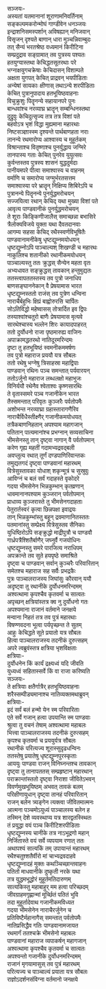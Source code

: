 सञ्जयः-  
अस्यतां यतमानानां शूराणामनिवर्तिनाम्  
सङ्कल्पमकरोन्मोघं गाण्डीवेन धनञ्जयः  
इन्द्राशनिसमस्पर्शान् अविषह्यान् मनिजवान्  
विसृजन् दृश्यते बाणान् धारा मुञ्चन्निवाम्बुदः  
तत् सैन्यं भरतश्रेष्ठ वध्यमानं किरीटिना  
सम्प्रदुद्राव सङ्ग्रामात् तव पुत्रस्य पश्यतः  
हतयुग्यास्तथा केचिद्धतसूतरथाः परे  
भग्नाक्षयुगचक्रेषाः केचिदासन् विशाम्पते  
अक्षता युगपत् केचित् प्राद्रवन् भयपीडिताः  
अन्येषां सायकाः क्षीणास् तथाऽन्ये शरपीडिताः  
केचित् पुत्रानुपादाय हतभूयिष्ठवाहनाः  
विचुक्रुशुः पितॄनन्ये सहायानपरे पुनः  
बान्धवांश्च नरव्याघ्र भ्रातॄन् सम्बन्धिनस्तथा  
दुद्रुवुः केचिदुत्सृज्य तत्र तत्र विशां पते  
बहवोऽत्र भृशं विद्धा मुह्यमाना महारथाः  
निष्टसञ्ज्ञास्स्म दृश्यन्ते पार्थबाणहता नराः  
तानन्ये रथमारोप्य आश्वास्य च मुहूर्तकम्  
विश्रान्ताश्च वितृष्णाश्च पुनर्युद्धाय जग्मिरे  
तानपास्य गताः केचित् पुनरेव युयुत्सवः  
कुर्वन्तस्तव पुत्रस्य शासनं युद्धदुर्मदाः  
पानीयमपरे पीत्वा समाश्वास्य च वाहनम्  
वर्माणि च समारोप्य जग्मुर्भरतसत्तम  
समाश्वास्या परे भ्रातॄन् निक्षिप्य शिबिरेऽपि च  
पुत्रानन्ये पितॄनन्ये पुनर्युद्धमरोचयन्  
सज्जयित्वा रथान् केचिद् यथा मुख्या विशां पते  
आवृत्य पाण्डवानीकं पुनर्युद्धमरोचयन्  
ते शूराः किङ्किणीजालैस् समाच्छन्ना बभासिरे  
त्रैलोक्यविजये युक्ता यथा दैवतदानवाः  
आगम्य सहसा केचिद् रथैस्स्वर्णविभूषितैः  
पाण्डवानामनीकेषु धृष्टद्युम्नमयोधयन्  
धृष्टद्युम्नोऽपि पाञ्चाल्यश् शिखण्डी च महारथः  
नाकुलिश्च शतानीको रथानीकमयोधयन्  
पाञ्चाल्यस्तु ततः क्रुद्धस् सैन्येन महता वृतः  
अभ्यधावत सङ्क्रुद्धस् तावकान् हन्तुमुद्यतः  
ततस्त्वापततस्तस्य तव पुत्रो जनाधिप  
बाणसङ्घाननेकान् वै प्रेषयामास भारत  
धृष्टद्युम्नस्ततो राजंस् तव पुत्रेण धन्विना  
नाराचैर्बहुभिः क्षिप्रं बाह्वोरुरसि चार्पितः  
सोऽतिविद्धो महेष्वासस् तोत्रार्दित इव द्विपः  
तस्याश्वांश्चतुरो बाणैः प्रेषयामास मृत्यवे  
सारथेश्चास्य भल्लेन शिरः कायादपाहरत्  
ततो दुर्योधनो राजा पृष्ठमारुह्य वाजिनः  
अपाक्रामद्धतरथो नातिदूरमरिन्दमः  
दृष्टा तु हतभूयिष्ठं स्वमनीकममर्षणः  
तव पुत्रो महाराज प्रययौ यत्र सौबलः  
ततो रथेषु भग्नेषु त्रिसाहस्रा महाद्विपाः  
पाण्डवान् रथिनः पञ्च समन्तात् पर्यवारयन्  
ततोऽर्जुनो महाराज लब्धलक्षो महाभुजः  
विनिर्ययौ रथेनैव श्वेताश्वः कृष्णसारथिः  
ते वृतास्समरे पञ्च गजानीकेन भारत  
तैस्समन्तात् परिवृतः कुञ्जरैः पर्वतोपमैः  
अशोभन्त नरव्याघ्रा ग्रहास्तारागणैरिव  
नाराचैर्विधैस्तीक्ष्णैर् गजानीकमयोधयत्  
तत्रैकबाणनिहतान् अपश्याम महागजान्  
पतितान् पात्यमानांश्च प्रभग्नान् सव्यसाचिना  
भीमसेनस्तु तान् दृष्ट्वा नागान् वै पर्वतोपमान्  
करेण गृह्य महतीं गदामभ्यद्रवद्बली  
अवप्लुत्य रथात् तूर्णं दण्डपाणिरिवान्तकः  
तमुद्यतगदं दृष्ट्वा पाण्डवानां महारथम्  
वित्रेसुस्तावका योधाश् शकृन्मूत्रं च सुस्रुवुः  
आविग्नं च बलं सर्वं गदाहस्ते वृकोदरे  
गदया भीमसेनेन भिन्नकुम्भान् कृतव्रणान्  
धावमानानपश्याम कुञ्जरान् पर्वतोपमान्  
प्राधाव्य कुञ्जरास्ते तु भीमसेनगदाहताः  
पेतुरार्तस्वरं कृत्वा छिन्नपक्षा इवाद्रयः  
तान् भिन्नकुम्भांस्तु बहून् द्रवमाणानितस्ततः  
पतमानांस्तु सम्प्रेक्ष्य वित्रेसुस्तव सैनिकाः  
युधिष्ठिरोऽपि सङ्क्रुद्धो माद्रीपुत्रौ च पाण्डवौ  
गार्ध्रपत्रैश्शितैर्बाणैर् जघ्नुर्वै गजयोधिनः  
धृष्टद्युम्नस्तु समरे पारजित्य नराधिपम्  
अपक्रान्ते तव सुते हयपृष्ठे समाश्रिते  
दृष्ट्वा च पाण्डवान् सर्वान् कुञ्चरैः परिवारितान्  
समेतश्च महाराज सह सर्वैः प्रभद्रकैः  
पुत्रः पाञ्चालराजस्य जिघांसुः कौरवान् ययौ  
अदृष्ट्वा तु रथानीके दुर्योधनमरिन्दमम्  
अश्वत्थामा कृपश्चैव कृतवर्मा च सात्वतः  
अपृच्छन् क्षत्रियांस्तत्र क्व नु दुर्योधनो गतः  
अपश्यमाना राजानं वर्तमाने जनक्षये  
मन्वाना निहतं तत्र तव पुत्रं महारथाः  
विषण्णवदना भूत्वा पर्यपृच्छन्त ते सुतम्  
आहुः केचिद्धते सूते प्रयातो यत्र सौबलः  
हित्वा पाञ्चालराजस्य तदनीकं दुरुत्सहम्  
अपरे त्वब्रुवंस्तत्र क्षत्रिया भृशविक्षताः  
क्षत्रियाः-  
दुर्योधनेन किं कार्यं द्रक्ष्यध्वं यदि जीवति  
युध्यध्वं सहितास्सर्वे किं वा राजा करिष्यति  
सञ्जयः-  
ते क्षत्रियाः क्षतैर्गात्रैर् हतभूयिष्ठवाहनाः  
शरैस्सम्पीड्यमानाश्च नातिव्यक्तमथाब्रुवन्  
क्षत्रियाः-  
इदं सर्वं बलं हन्मो येन स्म परिवारिताः  
एते सर्वे गजान् हत्वा उपयान्ति स्म पाण्डवाः  
श्रुत्वा तु वचनं तेषाम् अश्वत्थामा महाबलः  
भित्त्वा पाञ्चालराजस्य तदनीकं दुरुत्सहम्  
कृपश्च कृतवर्मा च प्रययुर्यत्र सौबलः  
रथानीकं परित्यज्य शूरास्सुदृढधन्विनः  
ततस्तेषु प्रयातेषु धृष्टद्युम्नपुरस्कृताः  
आययुः पाण्डवा राजन् विनिघ्नन्तश्च तावकान्  
दृष्ट्वा तु तानापततस् सम्प्रहृष्टान् महारथान्  
पराक्रान्तांस्ततो दृष्ट्वा निराशा जीवितेऽभवन्  
विवर्णमुखभूयिष्ठम् अभवत् तावकं बलम्  
परिक्षीणायुधान् दृष्ट्वा तानहं परिवारितान्  
राजन् बलेन त्र्यङ्गेन त्यक्त्वा जीवितमात्मनः  
आत्मना पञ्चमोऽयुध्यं पाञ्चालस्य बलेन ह  
तस्मिन् देशे व्यवस्थाप्य यत्र शारद्वतस्स्थितः  
तं प्रयुद्धा वयं पञ्च किरीटिशरपीडिताः  
धृष्टद्युम्नस्य चानीके तत्र नाऽभूद्रणो महान्  
निर्जितास्ते वयं सर्वे व्यपयाम रणात् ततः  
अथापश्यं सात्यकिं तम् उपायान्तं महारथम्  
रथैश्चतुश्शतैर्वीरो मां चाभ्यद्रवदाहवे  
धृष्टद्युम्नादहं मुक्तः कथञ्चिच्छान्तवाहनः  
पतितो माधवानीके दुष्कृती नरके यथा  
तत्र युद्धमभूद्धोरं मुहूर्तमतिदारुणम्  
सात्यकिस्तु महाबाहुर् मम हत्वा परिच्छदम्  
जीवग्राहमगृह्णान्मां मूर्च्छितं पतितं भुवि  
तदा मुहूर्तादेवाथ गजानीकमविध्यत  
गदया भीमसेनेन नाराचैरर्जुनेन च  
प्रतिविष्टैर्महानागैस् समन्तात् पर्वतोपमैः  
नातिप्रसिद्धैव गतिः पाण्डवानामजायत  
रथमार्गं ततश्चक्रे भीमसेनो महाबलः  
पाण्डवानां महाराज व्यपाकर्षन् महागजान्  
अश्वत्थामा कृपश्चैव कृतवर्मा च सात्वतः  
अपश्यन्तो गजानीके दुर्योधनमरिन्दमम्  
राजानं मृगयामासुस् तव पुत्रं महारथम्  
परित्यज्य च पाञ्चाल्यं प्रयाता यत्र सौबलः  
राज्ञोऽदर्शनसंविग्ना वर्तमानो जनक्षये  
